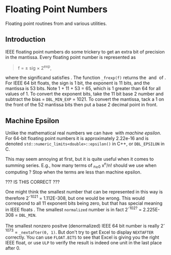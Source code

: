 # Floating Point Numbers

Floating point routines from <cmath> and various utilities.

## Introduction

IEEE floating point numbers do some trickery to get 
an extra bit of precision in the mantissa. Every floating point 
number is represented as

> f = &plusmn; sig &times; 2<sup>exp</sup>,

where the significand satisfies <math>1 &le; sig &lt; 2</math>.
The function `_frexp(f)` 
returns the <math>sig</math> and <math>exp</math> of <math>f</math>.
For IEEE 64 bit floats, 
the sign is 1 bit, the exponent is 11 bits, and the mantissa 
is 53 bits. Note 1 + 11 + 53 = 65, which is 1 greater than 64 
for all values of 1. To convert the exponent bits, take the 
11 bit base 2 number and subtract the bias = `DBL_MIN_EXP` = 1021. 
To convert the mantissa, tack a 1 on the front of the 52 mantissa bits 
then put a base 2 decimal point in front. 

## Machine Epsilon

Unlike the mathematical real numbers we can have <math>1 + x =
1</math> with <math>x&ne;0<math>.  The smallest such positive
floating point number is called _machine epsilon_. For 64-bit
floating point numbers it is approximately 2.22e-16 and is denoted
`std::numeric_limits<double>::epsilon()` in C++, or `DBL_EPSILON` in C.

This may seem annoying at first, but it is quite useful when it
comes to summing series. E.g., how many terms of
<math>&Sigma;<sub>n&ge;0</sub> x<sup>n</sup>/n!</math> should we
use when computing <math>exp(x)</math>? Stop when the terms are
less than machine epsilon.

??? IS THIS CORRECT ???

One might think the smallest number that can be represented in this
way is therefore 2<sup>-1021</sup> = 1.112E-308,
but one would be wrong.  This would correspond to all 11 exponent bits
being zero, but that has special meaning in IEEE floats . The smallest
`normalized` number is in fact 2<markup><sup>-102?</sup></markup>
= 2.225E-308 = `DBL_MIN`.

The smallest nonzero positve (denormalized) IEEE 64 bit number is
really 2<markup><sup>-1073</sup></markup> = `_nextafter(0, 1)`.
But don't try to get Excel to display `NEXTAFTER` correctly.  You can
use `FLOAT.BITS` to see that Excel is giving you the right IEEE float,
or use `ULP` to verify the result is indeed one unit in the last
place after 0.
